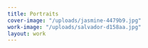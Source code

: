 ```yaml
---
title: Portraits
cover-image: "/uploads/jasmine-4479b9.jpg"
work-image: "/uploads/salvador-d158aa.jpg"
layout: work
---
```


